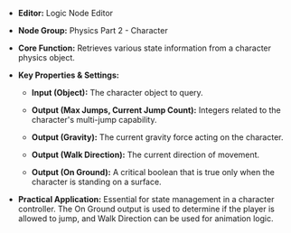 - **Editor:** Logic Node Editor
    
- **Node Group:** Physics Part 2 - Character
    
- **Core Function:** Retrieves various state information from a character physics object.
    
- **Key Properties & Settings:**
    
    - **Input (Object):** The character object to query.
        
    - **Output (Max Jumps, Current Jump Count):** Integers related to the character's multi-jump capability.
        
    - **Output (Gravity):** The current gravity force acting on the character.
        
    - **Output (Walk Direction):** The current direction of movement.
        
    - **Output (On Ground):** A critical boolean that is true only when the character is standing on a surface.
        
- **Practical Application:** Essential for state management in a character controller. The On Ground output is used to determine if the player is allowed to jump, and Walk Direction can be used for animation logic.